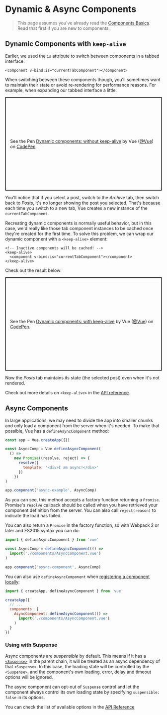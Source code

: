 # Dynamic & Async Components

> This page assumes you've already read the [Components Basics](components.md). Read that first if you are new to components.

## Dynamic Components with `keep-alive`

Earlier, we used the `is` attribute to switch between components in a tabbed interface:

```vue-html
<component v-bind:is="currentTabComponent"></component>
```

When switching between these components though, you'll sometimes want to maintain their state or avoid re-rendering for performance reasons. For example, when expanding our tabbed interface a little:

<p class="codepen" data-height="300" data-theme-id="39028" data-default-tab="html,result" data-user="Vue" data-slug-hash="jOPjZOe" data-editable="true" style="height: 300px; box-sizing: border-box; display: flex; align-items: center; justify-content: center; border: 2px solid; margin: 1em 0; padding: 1em;" data-pen-title="Dynamic components: without keep-alive">
  <span>See the Pen <a href="https://codepen.io/team/Vue/pen/jOPjZOe">
  Dynamic components: without keep-alive</a> by Vue (<a href="https://codepen.io/Vue">@Vue</a>)
  on <a href="https://codepen.io">CodePen</a>.</span>
</p>
<script async src="https://static.codepen.io/assets/embed/ei.js"></script>

You'll notice that if you select a post, switch to the _Archive_ tab, then switch back to _Posts_, it's no longer showing the post you selected. That's because each time you switch to a new tab, Vue creates a new instance of the `currentTabComponent`.

Recreating dynamic components is normally useful behavior, but in this case, we'd really like those tab component instances to be cached once they're created for the first time. To solve this problem, we can wrap our dynamic component with a `<keep-alive>` element:

```vue-html
<!-- Inactive components will be cached! -->
<keep-alive>
  <component v-bind:is="currentTabComponent"></component>
</keep-alive>
```

Check out the result below:

<p class="codepen" data-height="300" data-theme-id="39028" data-default-tab="html,result" data-user="Vue" data-slug-hash="VwLJQvP" data-editable="true" style="height: 300px; box-sizing: border-box; display: flex; align-items: center; justify-content: center; border: 2px solid; margin: 1em 0; padding: 1em;" data-pen-title="Dynamic components: with keep-alive">
  <span>See the Pen <a href="https://codepen.io/team/Vue/pen/VwLJQvP">
  Dynamic components: with keep-alive</a> by Vue (<a href="https://codepen.io/Vue">@Vue</a>)
  on <a href="https://codepen.io">CodePen</a>.</span>
</p>
<script async src="https://static.codepen.io/assets/embed/ei.js"></script>

Now the _Posts_ tab maintains its state (the selected post) even when it's not rendered.

Check out more details on `<keep-alive>` in the [API reference](TODO:../api/#keep-alive).

## Async Components

In large applications, we may need to divide the app into smaller chunks and only load a component from the server when it's needed. To make that possible, Vue has a `defineAsyncComponent` method:

```js
const app = Vue.createApp({})

const AsyncComp = Vue.defineAsyncComponent(
  () =>
    new Promise((resolve, reject) => {
      resolve({
        template: '<div>I am async!</div>'
      })
    })
)

app.component('async-example', AsyncComp)
```

As you can see, this method accepts a factory function returning a `Promise`. Promise's `resolve` callback should be called when you have retrieved your component definition from the server. You can also call `reject(reason)` to indicate the load has failed.

You can also return a `Promise` in the factory function, so with Webpack 2 or later and ES2015 syntax you can do:

```js
import { defineAsyncComponent } from 'vue'

const AsyncComp = defineAsyncComponent(() =>
  import('./components/AsyncComponent.vue')
)

app.component('async-component', AsyncComp)
```

You can also use `defineAsyncComponent` when [registering a component locally](component-registration.html#local-registration):

```js
import { createApp, defineAsyncComponent } from 'vue'

createApp({
  // ...
  components: {
    AsyncComponent: defineAsyncComponent(() =>
      import('./components/AsyncComponent.vue')
    )
  }
})
```

### Using with Suspense

Async components are _suspensible_ by default. This means if it has a [`<Suspense>`](TODO) in the parent chain, it will be treated as an async dependency of that `<Suspense>`. In this case, the loading state will be controlled by the `<Suspense>`, and the component's own loading, error, delay and timeout options will be ignored.

The async component can opt-out of `Suspense` control and let the component always control its own loading state by specifying `suspensible: false` in its options.

You can check the list of available options in the [API Reference](TODO)
